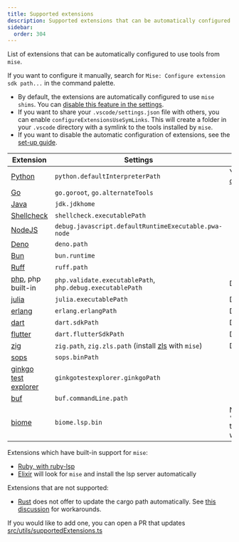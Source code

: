 ```yaml
---
title: Supported extensions
description: Supported extensions that can be automatically configured to use tools from `mise`
sidebar:
  order: 304
---
```


List of extensions that can be automatically configured to use tools from
`mise`.

If you want to configure it manually, search for
`Mise: Configure extension sdk path...` in the command palette.

- By default, the extensions are automatically configured to use `mise shims`.
  You can [disable this feature in the settings](/mise-vscode/reference/settings/#miseconfigureextensionsuseshims).
- If you want to share your `.vscode/settings.json` file with others, you can
  enable `configureExtensionsUseSymLinks`. This will create a folder in your
  `.vscode` directory with a symlink to the tools installed by `mise`.
- If you want to disable the automatic configuration of extensions, see the [set-up guide](/mise-vscode/tutorials/settinguptheextension/).

| Extension                                                                                                    | Settings                                                                                                       | Comment                                                                                                                                                   |
|--------------------------------------------------------------------------------------------------------------|----------------------------------------------------------------------------------------------------------------|-----------------------------------------------------------------------------------------------------------------------------------------------------------|
| [Python](https://marketplace.visualstudio.com/items?itemName=ms-python.python)                               | `python.defaultInterpreterPath`                                                                                | You will still need to select the interpreter. See [this discussion](https://github.com/hverlin/mise-vscode/discussions/71)                               |
| [Go](https://marketplace.visualstudio.com/items?itemName=golang.Go)                                          | `go.goroot`, `go.alternateTools`                                                                               |                                                                                                                                                           |
| [Java](https://marketplace.visualstudio.com/items?itemName=oracle.oracle-java)                               | `jdk.jdkhome`                                                                                                  |                                                                                                                                                           |
| [Shellcheck](https://marketplace.visualstudio.com/items?itemName=timonwong.shellcheck)                       | `shellcheck.executablePath`                                                                                    |                                                                                                                                                           |
| [NodeJS](https://marketplace.visualstudio.com/items?itemName=ms-vscode.js-debug)                             | `debug.javascript.defaultRuntimeExecutable.pwa-node`                                                           |                                                                                                                                                           |
| [Deno](https://marketplace.visualstudio.com/items?itemName=denoland.vscode-deno)                             | `deno.path`                                                                                                    |                                                                                                                                                           |
| [Bun](https://marketplace.visualstudio.com/items?itemName=oven.bun-vscode)                                   | `bun.runtime`                                                                                                  |                                                                                                                                                           |
| [Ruff](https://marketplace.visualstudio.com/items?itemName=charliermarsh.ruff)                               | `ruff.path`                                                                                                    |                                                                                                                                                           |
| [php](https://marketplace.visualstudio.com/items?itemName=xdebug.php-debug), php built-in                    | `php.validate.executablePath`, `php.debug.executablePath`                                                      | Does not work with symlinks                                                                                                                               |
| [julia](https://marketplace.visualstudio.com/items?itemName=julialang.language-julia)                        | `julia.executablePath`                                                                                         | Does not work with shims                                                                                                                                  |
| [erlang](https://marketplace.visualstudio.com/items?itemName=pgourlain.erlang)                               | `erlang.erlangPath`                                                                                            | Does not work with shims                                                                                                                                  |
| [dart](https://marketplace.visualstudio.com/items?itemName=Dart-Code.dart-code)                              | `dart.sdkPath`                                                                                                 | Does not work with shims or symlinks                                                                                                                      |
| [flutter](https://marketplace.visualstudio.com/items?itemName=dart-code.flutter)                             | `dart.flutterSdkPath`                                                                                          | Does not work with shims or symlinks                                                                                                                      |
| [zig](https://marketplace.visualstudio.com/items?itemName=ziglang.vscode-zig)                                | `zig.path`, `zig.zls.path` (install [zls](https://mise.jdx.dev/lang/zig.html#zig-language-server) with `mise`) | Does not work with shims or symlinks                                                                                                                      |
| [sops](https://marketplace.visualstudio.com/items?itemName=signageos.signageos-vscode-sops)                  | `sops.binPath`                                                                                                 |                                                                                                                                                           |
| [ginkgo test explorer](https://marketplace.visualstudio.com/items?itemName=joselitofilho.ginkgotestexplorer) | `ginkgotestexplorer.ginkgoPath`                                                                                |                                                                                                                                                           |
| [buf](https://marketplace.visualstudio.com/items?itemName=bufbuild.vscode-buf)                               | `buf.commandLine.path`                                                                                         |                                                                                                                                                           |
| [biome](https://marketplace.visualstudio.com/items?itemName=biomejs.biome-vscode)                            | `biome.lsp.bin`                                                                                                | Not enabled by default. Update `"mise.configureExtensionsAutomaticallyIgnoreList"` to `[]` to enable it. Use it only if you don't install biome with npm. |

Extensions which have built-in support for `mise`:

- [Ruby, with ruby-lsp](https://shopify.github.io/ruby-lsp/#version-manager-integrations)
- [Elixir](https://marketplace.visualstudio.com/items?itemName=JakeBecker.elixir-ls)
  will look for `mise` and install the lsp server automatically

Extensions that are not supported:
- [Rust](https://marketplace.visualstudio.com/items?itemName=rust-lang.rust-analyzer) does not offer to update the cargo path automatically. See [this discussion](https://github.com/hverlin/mise-vscode/discussions/70) for workarounds. 

If you would like to add one, you can open a PR that updates
[src/utils/supportedExtensions.ts](https://github.com/hverlin/mise-vscode/blob/main/src/utils/supportedExtensions.ts)
